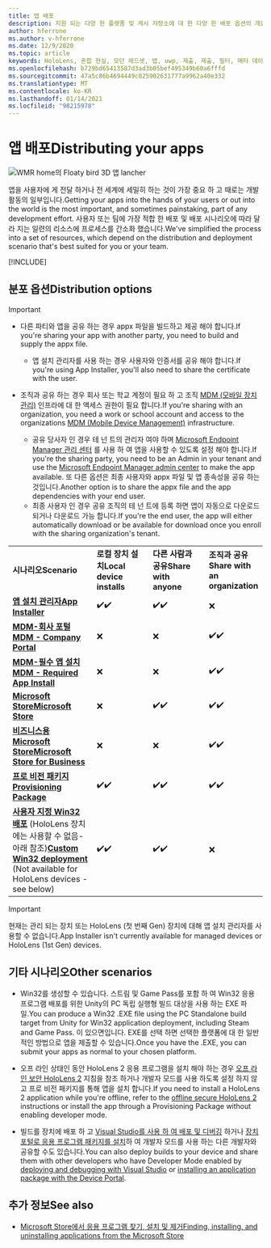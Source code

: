 ```yaml
---
title: 앱 배포
description: 지원 되는 다양 한 플랫폼 및 게시 저장소에 대 한 다양 한 배포 옵션의 개요입니다.
author: hferrone
ms.author: v-hferrone
ms.date: 12/9/2020
ms.topic: article
keywords: HoloLens, 혼합 현실, 모던 헤드셋, 앱, uwp, 제출, 제출, 필터, 메타 데이터, 시스템 요구 사항, 키워드, wack, 인증, 패키지, appx, 머천다이징
ms.openlocfilehash: b729bd65413587d3ad3b05bef495349b60a6fffd
ms.sourcegitcommit: 47a5c86b4694449c825902631777a9962a40e332
ms.translationtype: MT
ms.contentlocale: ko-KR
ms.lasthandoff: 01/14/2021
ms.locfileid: "98215978"
---
```

# <a name="distributing-your-apps"></a><span data-ttu-id="69e8d-104">앱 배포</span><span class="sxs-lookup"><span data-stu-id="69e8d-104">Distributing your apps</span></span>

![WMR home의 Floaty bird 3D 앱 lancher](images/distribute-hero-image.png)

<span data-ttu-id="69e8d-106">앱을 사용자에 게 전달 하거나 전 세계에 세밀히 하는 것이 가장 중요 하 고 때로는 개발 활동의 일부입니다.</span><span class="sxs-lookup"><span data-stu-id="69e8d-106">Getting your apps into the hands of your users or out into the world is the most important, and sometimes painstaking, part of any development effort.</span></span> <span data-ttu-id="69e8d-107">사용자 또는 팀에 가장 적합 한 배포 및 배포 시나리오에 따라 달라 지는 일련의 리소스에 프로세스를 간소화 했습니다.</span><span class="sxs-lookup"><span data-stu-id="69e8d-107">We've simplified the process into a set of resources, which depend on the distribution and deployment scenario that's best suited for you or your team.</span></span>

[!INCLUDE[](includes/before-submission.md)]

## <a name="distribution-options"></a><span data-ttu-id="69e8d-108">분포 옵션</span><span class="sxs-lookup"><span data-stu-id="69e8d-108">Distribution options</span></span>

> [!IMPORTANT]
> * <span data-ttu-id="69e8d-109">다른 파티와 앱을 공유 하는 경우 appx 파일을 빌드하고 제공 해야 합니다.</span><span class="sxs-lookup"><span data-stu-id="69e8d-109">If you're sharing your app with another party, you need to build and supply the appx file.</span></span> 
>     * <span data-ttu-id="69e8d-110">앱 설치 관리자를 사용 하는 경우 사용자와 인증서를 공유 해야 합니다.</span><span class="sxs-lookup"><span data-stu-id="69e8d-110">If you're using App Installer, you'll also need to share the certificate with the user.</span></span>
> 
> * <span data-ttu-id="69e8d-111">조직과 공유 하는 경우 회사 또는 학교 계정이 필요 하 고 조직 [MDM (모바일 장치 관리)](https://docs.microsoft.com/hololens/hololens-enroll-mdm) 인프라에 대 한 액세스 권한이 필요 합니다.</span><span class="sxs-lookup"><span data-stu-id="69e8d-111">If you're sharing with an organization, you need a work or school account and access to the organizations [MDM (Mobile Device Management)](https://docs.microsoft.com/hololens/hololens-enroll-mdm) infrastructure.</span></span>  
>    * <span data-ttu-id="69e8d-112">공유 당사자 인 경우 테 넌 트의 관리자 여야 하며 [Microsoft Endpoint Manager 관리 센터](https://docs.microsoft.com/mem/intune/apps/apps-deploy) 를 사용 하 여 앱을 사용할 수 있도록 설정 해야 합니다.</span><span class="sxs-lookup"><span data-stu-id="69e8d-112">If you're the sharing party, you need to be an Admin in your tenant and use the [Microsoft Endpoint Manager admin center](https://docs.microsoft.com/mem/intune/apps/apps-deploy) to make the app available.</span></span> <span data-ttu-id="69e8d-113">또 다른 옵션은 최종 사용자와 appx 파일 및 앱 종속성을 공유 하는 것입니다.</span><span class="sxs-lookup"><span data-stu-id="69e8d-113">Another option is to share the appx file and the app dependencies with your end user.</span></span>
>    * <span data-ttu-id="69e8d-114">최종 사용자 인 경우 공유 조직의 테 넌 트에 등록 하면 앱이 자동으로 다운로드 되거나 다운로드 가능 합니다.</span><span class="sxs-lookup"><span data-stu-id="69e8d-114">If you're the end user, the app will either automatically download or be available for download once you enroll with the sharing organization's tenant.</span></span> 

<table>
<colgroup>
    <col width="33%" />
    <col width="22%" />
    <col width="22%" />
    <col width="22%" />
</colgroup>
<tr>
    <td><span data-ttu-id="69e8d-115"><strong>시나리오</strong></span><span class="sxs-lookup"><span data-stu-id="69e8d-115"><strong>Scenario</strong></span></span></td>
    <td><span data-ttu-id="69e8d-116"><strong>로컬 장치 설치</strong></span><span class="sxs-lookup"><span data-stu-id="69e8d-116"><strong>Local device installs</strong></span></span></td>
    <td><span data-ttu-id="69e8d-117"><strong>다른 사람과 공유</strong></span><span class="sxs-lookup"><span data-stu-id="69e8d-117"><strong>Share with anyone</strong></span></span></td>
    <td><span data-ttu-id="69e8d-118"><strong>조직과 공유</strong></span><span class="sxs-lookup"><span data-stu-id="69e8d-118"><strong>Share with an organization</strong></span></span></td>
</tr>
<tr>
    <td><span data-ttu-id="69e8d-119"><a href="https://docs.microsoft.com/hololens/app-deploy-app-installer"><strong>앱 설치 관리자</strong></span><span class="sxs-lookup"><span data-stu-id="69e8d-119"><a href="https://docs.microsoft.com/hololens/app-deploy-app-installer"><strong>App Installer</strong></span></span></td>
    <td><span data-ttu-id="69e8d-120">✔️</span><span class="sxs-lookup"><span data-stu-id="69e8d-120">✔️</span></span></td>
    <td><span data-ttu-id="69e8d-121">✔️</span><span class="sxs-lookup"><span data-stu-id="69e8d-121">✔️</span></span></td>
    <td>❌</td>
</tr>
<tr>
    <td><span data-ttu-id="69e8d-122"><a href="https://docs.microsoft.com/hololens/app-deploy-app-installer"><strong>MDM-회사 포털</strong></a></span><span class="sxs-lookup"><span data-stu-id="69e8d-122"><a href="https://docs.microsoft.com/hololens/app-deploy-app-installer"><strong>MDM - Company Portal</strong></a></span></span></td>
    <td>❌</td>
    <td>❌</td>
    <td><span data-ttu-id="69e8d-123">✔️</span><span class="sxs-lookup"><span data-stu-id="69e8d-123">✔️</span></span></td>
</tr>
<tr>
    <td><span data-ttu-id="69e8d-124"><a href="https://docs.microsoft.com/hololens/app-deploy-intune"><strong>MDM-필수 앱 설치</strong></a></span><span class="sxs-lookup"><span data-stu-id="69e8d-124"><a href="https://docs.microsoft.com/hololens/app-deploy-intune"><strong>MDM - Required App Install</strong></a></span></span></td>
    <td>❌</td>
    <td>❌</td>
    <td><span data-ttu-id="69e8d-125">✔️</span><span class="sxs-lookup"><span data-stu-id="69e8d-125">✔️</span></span></td>
</tr>
<tr>
    <td><span data-ttu-id="69e8d-126"><a href="submitting-an-app-to-the-microsoft-store.md"><strong>Microsoft Store</strong></a></span><span class="sxs-lookup"><span data-stu-id="69e8d-126"><a href="submitting-an-app-to-the-microsoft-store.md"><strong>Microsoft Store</strong></a></span></span></td>
    <td>❌</td>
    <td><span data-ttu-id="69e8d-127">✔️</span><span class="sxs-lookup"><span data-stu-id="69e8d-127">✔️</span></span></td>
    <td><span data-ttu-id="69e8d-128">✔️</span><span class="sxs-lookup"><span data-stu-id="69e8d-128">✔️</span></span></td>
</tr>
<tr>
    <td><span data-ttu-id="69e8d-129"><a href="https://docs.microsoft.com/hololens/app-deploy-store-business"><strong>비즈니스용 Microsoft Store</strong></a></span><span class="sxs-lookup"><span data-stu-id="69e8d-129"><a href="https://docs.microsoft.com/hololens/app-deploy-store-business"><strong>Microsoft Store for Business</strong></a></span></span></td>
    <td>❌</td>
    <td>❌</td>
    <td><span data-ttu-id="69e8d-130">✔️</span><span class="sxs-lookup"><span data-stu-id="69e8d-130">✔️</span></span></td>
</tr>
<tr>
    <td><span data-ttu-id="69e8d-131"><a href="https://docs.microsoft.com/hololens/app-deploy-provisioning-package"><strong>프로 비전 패키지</strong></a></span><span class="sxs-lookup"><span data-stu-id="69e8d-131"><a href="https://docs.microsoft.com/hololens/app-deploy-provisioning-package"><strong>Provisioning Package</strong></a></span></span></td>
    <td><span data-ttu-id="69e8d-132">✔️</span><span class="sxs-lookup"><span data-stu-id="69e8d-132">✔️</span></span></td>
    <td><span data-ttu-id="69e8d-133">✔️</span><span class="sxs-lookup"><span data-stu-id="69e8d-133">✔️</span></span></td>
    <td><span data-ttu-id="69e8d-134">✔️</span><span class="sxs-lookup"><span data-stu-id="69e8d-134">✔️</span></span></td>
</tr>
<tr>
    <td><span data-ttu-id="69e8d-135"><a href="#other-scenarios"><strong>사용자 지정 Win32 배포</strong></a> (HoloLens 장치에는 사용할 수 없음-아래 참조)</span><span class="sxs-lookup"><span data-stu-id="69e8d-135"><a href="#other-scenarios"><strong>Custom Win32 deployment</strong></a> (Not available for HoloLens devices - see below)</span></span></td>
    <td><span data-ttu-id="69e8d-136">✔️</span><span class="sxs-lookup"><span data-stu-id="69e8d-136">✔️</span></span></td>
    <td><span data-ttu-id="69e8d-137">✔️</span><span class="sxs-lookup"><span data-stu-id="69e8d-137">✔️</span></span></td>
    <td>❌</td>
</tr>
</table>

> [!IMPORTANT]
> <span data-ttu-id="69e8d-138">현재는 관리 되는 장치 또는 HoloLens (첫 번째 Gen) 장치에 대해 앱 설치 관리자를 사용할 수 없습니다.</span><span class="sxs-lookup"><span data-stu-id="69e8d-138">App Installer isn't currently available for managed devices or HoloLens (1st Gen) devices.</span></span>

## <a name="other-scenarios"></a><span data-ttu-id="69e8d-139">기타 시나리오</span><span class="sxs-lookup"><span data-stu-id="69e8d-139">Other scenarios</span></span>

* <span data-ttu-id="69e8d-140">Win32를 생성할 수 있습니다. 스트림 및 Game Pass를 포함 하 여 Win32 응용 프로그램 배포를 위한 Unity의 PC 독립 실행형 빌드 대상을 사용 하는 EXE 파일.</span><span class="sxs-lookup"><span data-stu-id="69e8d-140">You can produce a Win32 .EXE file using the PC Standalone build target from Unity for Win32 application deployment, including Steam and Game Pass.</span></span> <span data-ttu-id="69e8d-141">이 있으면입니다. EXE를 선택 하면 선택한 플랫폼에 대 한 일반적인 방법으로 앱을 제출할 수 있습니다.</span><span class="sxs-lookup"><span data-stu-id="69e8d-141">Once you have the .EXE, you can submit your apps as normal to your chosen platform.</span></span> 

* <span data-ttu-id="69e8d-142">오프 라인 상태인 동안 HoloLens 2 응용 프로그램을 설치 해야 하는 경우 [오프 라인 보안 HoloLens 2](https://docs.microsoft.com/hololens/hololens-common-scenarios-offline-secure) 지침을 참조 하거나 개발자 모드를 사용 하도록 설정 하지 않고 프로 비전 패키지를 통해 앱을 설치 합니다.</span><span class="sxs-lookup"><span data-stu-id="69e8d-142">If you need to install a HoloLens 2 application while you're offline, refer to the [offline secure HoloLens 2](https://docs.microsoft.com/hololens/hololens-common-scenarios-offline-secure) instructions or install the app through a Provisioning Package without enabling developer mode.</span></span>

* <span data-ttu-id="69e8d-143">빌드를 장치에 배포 하 고 [Visual Studio를 사용 하 여 배포 및 디버깅](../develop/platform-capabilities-and-apis/using-visual-studio.md) 하거나 [장치 포털로 응용 프로그램 패키지를 설치](../develop/platform-capabilities-and-apis/using-the-windows-device-portal.md#sideloading-applications)하 여 개발자 모드를 사용 하는 다른 개발자와 공유할 수도 있습니다.</span><span class="sxs-lookup"><span data-stu-id="69e8d-143">You can also deploy builds to your device and share them with other developers who have Developer Mode enabled by [deploying and debugging with Visual Studio](../develop/platform-capabilities-and-apis/using-visual-studio.md) or [installing an application package with the Device Portal](../develop/platform-capabilities-and-apis/using-the-windows-device-portal.md#sideloading-applications).</span></span>

## <a name="see-also"></a><span data-ttu-id="69e8d-144">추가 정보</span><span class="sxs-lookup"><span data-stu-id="69e8d-144">See also</span></span>
* [<span data-ttu-id="69e8d-145">Microsoft Store에서 응용 프로그램 찾기, 설치 및 제거</span><span class="sxs-lookup"><span data-stu-id="69e8d-145">Finding, installing, and uninstalling applications from the Microsoft Store</span></span>](https://docs.microsoft.com/hololens/holographic-store-apps)

